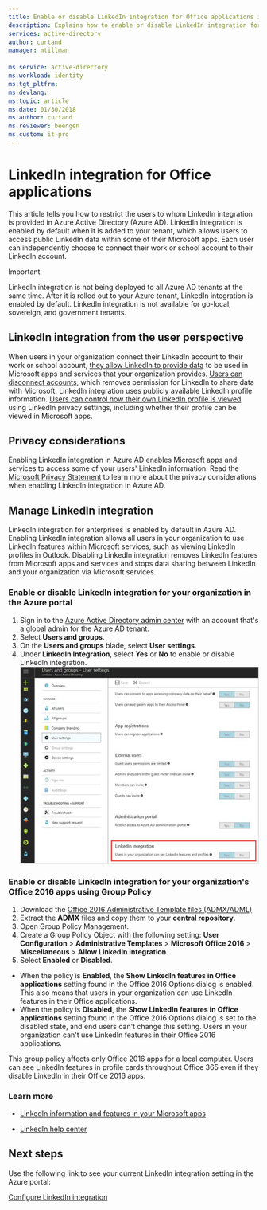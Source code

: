 ```yaml
---
title: Enable or disable LinkedIn integration for Office applications in Azure Active Directory | Microsoft Docs
description: Explains how to enable or disable LinkedIn integration for Microsoft apps in Azure Active Directory
services: active-directory
author: curtand
manager: mtillman

ms.service: active-directory
ms.workload: identity
ms.tgt_pltfrm: 
ms.devlang: 
ms.topic: article
ms.date: 01/30/2018
ms.author: curtand
ms.reviewer: beengen
ms.custom: it-pro
---
```


# LinkedIn integration for Office applications
This article tells you how to restrict the users to whom LinkedIn integration is provided in Azure Active Directory (Azure AD). LinkedIn integration is enabled by default when it is added to your tenant, which allows users to access public LinkedIn data within some of their Microsoft apps. Each user can independently choose to connect their work or school account to their LinkedIn account.

> [!IMPORTANT]
> LinkedIn integration is not being deployed to all Azure AD tenants at the same time. After it is rolled out to your Azure tenant, LinkedIn integration is enabled by default. LinkedIn integration is not available for go-local, sovereign, and government tenants. 

## LinkedIn integration from the user perspective
When users in your organization connect their LinkedIn account to their work or school account, [they allow LinkedIn to provide data](https://www.linkedin.com/help/linkedin/answer/84077) to be used in Microsoft apps and services that your organization provides. [Users can disconnect accounts](https://www.linkedin.com/help/linkedin/answer/85097), which removes permission for LinkedIn to share data with Microsoft. LinkedIn integration uses publicly available LinkedIn profile information. [Users can control how their own LinkedIn profile is viewed](https://www.linkedin.com/help/linkedin/answer/83) using LinkedIn privacy settings, including whether their profile can be viewed in Microsoft apps.

## Privacy considerations
Enabling LinkedIn integration in Azure AD enables Microsoft apps and services to access some of your users' LinkedIn information. Read the [Microsoft Privacy Statement](https://privacy.microsoft.com/privacystatement/) to learn more about the privacy considerations when enabling LinkedIn integration in Azure AD. 

## Manage LinkedIn integration
LinkedIn integration for enterprises is enabled by default in Azure AD. Enabling LinkedIn integration allows all users in your organization to use LinkedIn features within Microsoft services, such as viewing LinkedIn profiles in Outlook. Disabling LinkedIn integration  removes LinkedIn features from Microsoft apps and services and stops data sharing between LinkedIn and your organization via Microsoft services.

### Enable or disable LinkedIn integration for your organization in the Azure portal

1. Sign in to the [Azure Active Directory admin center](https://aad.portal.azure.com/) with an account that's a global admin for the Azure AD tenant.
2. Select **Users and groups**.
3. On the **Users and groups** blade, select **User settings**.
4. Under **LinkedIn Integration**, select **Yes** or **No** to enable or disable LinkedIn integration.
   ![Enabling LinkedIn integration](./media/linkedin-integration/LinkedIn-integration.PNG)

### Enable or disable LinkedIn integration for your organization's Office 2016 apps using Group Policy

1. Download the [Office 2016 Administrative Template files (ADMX/ADML)](https://www.microsoft.com/download/details.aspx?id=49030)
2. Extract the **ADMX** files and copy them to your **central repository**.
3. Open Group Policy Management.
4. Create a Group Policy Object with the following setting: **User Configuration** > **Administrative Templates** > **Microsoft Office 2016** > **Miscellaneous** > **Allow LinkedIn Integration**.
5. Select **Enabled** or **Disabled**.
  * When the policy is **Enabled**, the **Show LinkedIn features in Office applications** setting found in the Office 2016 Options dialog is enabled. This also means that users in your organization can use LinkedIn features in their Office applications.
  * When the policy is **Disabled**, the **Show LinkedIn features in Office applications** setting found in the Office 2016 Options dialog is set to the disabled state, and end users can't change this setting. Users in your organization can't use LinkedIn features in their Office 2016 applications. 

This group policy affects only Office 2016 apps for a local computer. Users can see LinkedIn features in profile cards throughout Office 365 even if they disable LinkedIn in their Office 2016 apps. 

### Learn more 
* [LinkedIn information and features in your Microsoft apps](https://go.microsoft.com/fwlink/?linkid=850740)

* [LinkedIn help center](https://www.linkedin.com/help/linkedin)

## Next steps
Use the following link to see your current LinkedIn integration setting in the Azure portal:

[Configure LinkedIn integration](https://aad.portal.azure.com/#blade/Microsoft_AAD_IAM/UserManagementMenuBlade/UserSettings) 